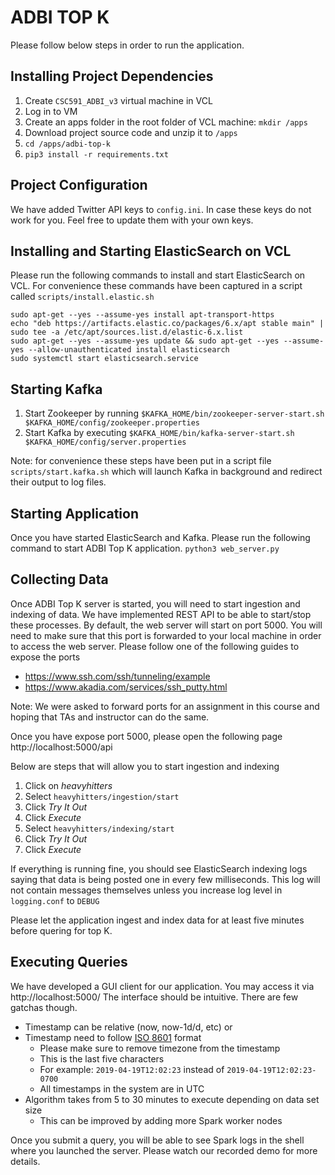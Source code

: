 # ADBI TOP K

Please follow below steps in order to run the application.

## Installing Project Dependencies
1. Create `CSC591_ADBI_v3` virtual machine in VCL 
2. Log in to VM
3. Create an apps folder in the root folder of VCL machine: `mkdir /apps` 
4. Download project source code and unzip it to `/apps`
5. `cd /apps/adbi-top-k`
6. `pip3 install -r requirements.txt`

## Project Configuration
We have added Twitter API keys to `config.ini`. In case these keys do not work for you. 
Feel free to update them with your own keys.


## Installing and Starting ElasticSearch on VCL
Please run the following commands to install and start ElasticSearch on VCL.
For convenience these commands have been captured in a script called `scripts/install.elastic.sh`
```
sudo apt-get --yes --assume-yes install apt-transport-https
echo "deb https://artifacts.elastic.co/packages/6.x/apt stable main" | sudo tee -a /etc/apt/sources.list.d/elastic-6.x.list
sudo apt-get --yes --assume-yes update && sudo apt-get --yes --assume-yes --allow-unauthenticated install elasticsearch
sudo systemctl start elasticsearch.service
```

## Starting Kafka
1. Start Zookeeper by running `$KAFKA_HOME/bin/zookeeper-server-start.sh $KAFKA_HOME/config/zookeeper.properties`
2. Start Kafka by executing `$KAFKA_HOME/bin/kafka-server-start.sh $KAFKA_HOME/config/server.properties`

Note: for convenience these steps have been put in a script file `scripts/start.kafka.sh` which will 
launch Kafka in background and redirect their output to log files.

## Starting Application
Once you have started ElasticSearch and Kafka. Please run the following command
to start ADBI Top K application.
`python3 web_server.py`

## Collecting Data
Once ADBI Top K server is started, you will need to start ingestion and indexing of data.
We have implemented REST API to be able to start/stop these processes. By default,
the web server will start on port 5000. You will need to make sure that this port is
forwarded to your local machine in order to access the web server. Please follow one of 
the following guides to expose the ports 
* https://www.ssh.com/ssh/tunneling/example
* https://www.akadia.com/services/ssh_putty.html

Note: We were asked to forward ports for an assignment in this course and hoping that TAs and instructor can do the same. 

Once you have expose port 5000, please open the following page
http://localhost:5000/api

Below are steps that will allow you to start ingestion and indexing
1. Click on *heavyhitters*
2. Select `heavyhitters/ingestion/start`
3. Click *Try It Out*
4. Click *Execute*
5. Select `heavyhitters/indexing/start`
6. Click *Try It Out*
7. Click *Execute*

If everything is running fine, you should see ElasticSearch indexing logs saying that
data is being posted one in every few milliseconds. This log will not contain messages
themselves unless you increase log level in `logging.conf` to `DEBUG`

Please let the application ingest and index data for at least five minutes before quering for top K.

## Executing Queries
We have developed a GUI client for our application. You may access it via 
http://localhost:5000/
The interface should be intuitive. There are few gatchas though.
* Timestamp can be relative (now, now-1d/d, etc) or
* Timestamp need to follow [ISO 8601](https://en.wikipedia.org/wiki/ISO_8601) format
  * Please make sure to remove timezone from the timestamp
  * This is the last five characters
  * For example: `2019-04-19T12:02:23` instead of `2019-04-19T12:02:23-0700`
  * All timestamps in the system are in UTC
* Algorithm takes from 5 to 30 minutes to execute depending on data set size
  * This can be improved by adding more Spark worker nodes

Once you submit a query, you will be able to see Spark logs in the shell where you launched the server.
Please watch our recorded demo for more details.